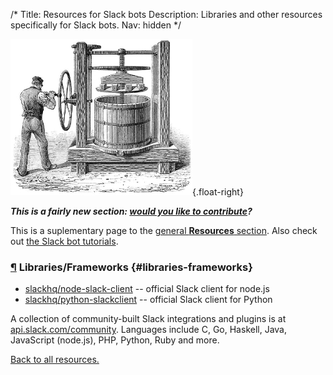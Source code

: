 /*
Title: Resources for Slack bots
Description: Libraries and other resources specifically for Slack bots.
Nav: hidden
*/

![Hard at work, no slacking off](/content/images/illustrations/marc-press.jpg){.float-right}

***This is a fairly new section: [would you like to contribute](https://github.com/botwiki/botwiki.org)?***

This is a suplementary page to the [general **Resources** section](/resources). Also check out [the Slack bot tutorials](/tutorials/slackbots).

### [¶](#libraries-frameworks) Libraries/Frameworks {#libraries-frameworks}

- [slackhq/node-slack-client](https://github.com/slackhq/node-slack-client) -- official Slack client for node.js
- [slackhq/python-slackclient](https://github.com/slackhq/python-slackclient) -- official Slack client for Python


A collection of community-built Slack integrations and plugins is at [api.slack.com/community](https://api.slack.com/community). Languages include C, Go, Haskell, Java, JavaScript (node.js), PHP, Python, Ruby and more.

[Back to all resources.](/resources)